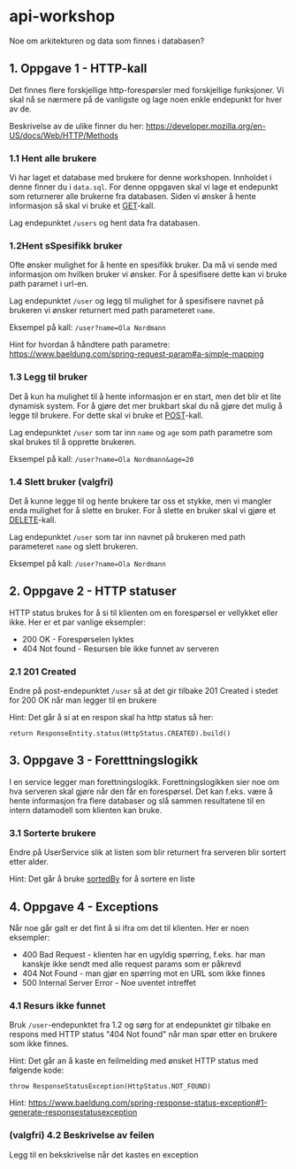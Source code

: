 

# api-workshop

Noe om arkitekturen og data som finnes i databasen?

## 1. Oppgave 1 - HTTP-kall

Det finnes flere forskjellige http-forespørsler med forskjellige funksjoner. 
Vi skal nå se nærmere på de vanligste og lage noen enkle endepunkt for hver av de.

Beskrivelse av de ulike finner du her: https://developer.mozilla.org/en-US/docs/Web/HTTP/Methods

### 1.1 Hent alle brukere

Vi har laget et database med brukere for denne workshopen. Innholdet i denne finner du i `data.sql`.
For denne oppgaven skal vi lage et endepunkt som returnerer alle brukerne fra databasen. Siden vi ønsker å hente informasjon så skal vi bruke et [GET](https://developer.mozilla.org/en-US/docs/Web/HTTP/Methods/GET)-kall.

Lag endepunktet `/users` og hent data fra databasen.

### 1.2Hent sSpesifikk bruker

Ofte ønsker mulighet for å hente en spesifikk bruker. Da må vi sende med informasjon om hvilken bruker vi ønsker.
For å spesifisere dette kan vi bruke path paramet i url-en. 

Lag endepunktet `/user` og legg til mulighet for å spesifisere navnet på brukeren vi ønsker returnert med path parameteret `name`.

Eksempel på kall: `/user?name=Ola Nordmann`

Hint for hvordan å håndtere path parametre: https://www.baeldung.com/spring-request-param#a-simple-mapping

### 1.3 Legg til bruker

Det å kun ha mulighet til å hente informasjon er en start, men det blir et lite dynamisk system. 
For å gjøre det mer brukbart skal du nå gjøre det mulig å legge til brukere.
For dette skal vi bruke et [POST](https://developer.mozilla.org/en-US/docs/Web/HTTP/Methods/POST)-kall.

Lag endepunktet `/user` som tar inn `name` og `age` som path parametre som skal brukes til å opprette brukeren.

Eksempel på kall: `/user?name=Ola Nordmann&age=20`

### 1.4 Slett bruker (valgfri)

Det å kunne legge til og hente brukere tar oss et stykke, men vi mangler enda mulighet for å slette en bruker.
For å slette en bruker skal vi gjøre et [DELETE](https://developer.mozilla.org/en-US/docs/Web/HTTP/Methods/DELETE)-kall.

Lag endepunktet `/user` som tar inn navnet på brukeren med path parameteret `name` og slett brukeren.

Eksempel på kall: `/user?name=Ola Nordmann`

## 2. Oppgave 2 - HTTP statuser

HTTP status brukes for å si til klienten om en forespørsel er vellykket eller ikke. Her er et par vanlige eksempler:
* 200 OK - Forespørselen lyktes
* 404 Not found - Resursen ble ikke funnet av serveren

### 2.1 201 Created

Endre på post-endepunktet `/user` så at det gir tilbake 201 Created i stedet for 200 OK når man legger til en brukere

Hint: Det går å si at en respon skal ha http status så her:
```
return ResponseEntity.status(HttpStatus.CREATED).build()
```

## 3. Oppgave 3 - Foretttningslogikk

I en service legger man forettningslogikk. Forettningslogikken sier noe om hva serveren skal gjøre når
den får en forespørsel. Det kan f.eks. være å hente informasjon fra flere databaser og slå sammen resultatene til
en intern datamodell som klienten kan bruke.

### 3.1 Sorterte brukere

Endre på UserService slik at listen som blir returnert fra serveren blir sortert etter alder.

Hint: Det går å bruke [sortedBy](https://kotlinlang.org/api/latest/jvm/stdlib/kotlin.collections/sorted-by.html)
for å sortere en liste

## 4. Oppgave 4 - Exceptions

Når noe går galt er det fint å si ifra om det til klienten. Her er noen eksempler:
* 400 Bad Request - klienten har en ugyldig spørring, f.eks. har man kanskje ikke sendt med alle request params som er påkrevd
* 404 Not Found - man gjør en spørring mot en URL som ikke finnes
* 500 Internal Server Error - Noe uventet intreffet

### 4.1 Resurs ikke funnet

Bruk `/user`-endepunktet fra 1.2 og sørg for at endepunktet gir tilbake en respons
med HTTP status "404 Not found" når man spør etter en brukere som ikke finnes.

Hint: Det går an å kaste en feilmelding med ønsket HTTP status med følgende kode:
```
throw ResponseStatusException(HttpStatus.NOT_FOUND)
```

Hint:  https://www.baeldung.com/spring-response-status-exception#1-generate-responsestatusexception

### (valgfri) 4.2 Beskrivelse av feilen

Legg til en bekskrivelse når det kastes en exception

